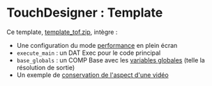 # TouchDesigner : Template

Ce template, [template_tof.zip](./template_tof.zip), intègre :
- Une configuration du mode [performance](../performance/) en plein écran
- `execute_main` : un DAT Exec pour le code principal
- `base_globals` : un COMP Base avec les [variables globales](../globales/) (telle la résolution de sortie)
- Un exemple de [conservation de l'aspect d'une vidéo](../aspect/)

